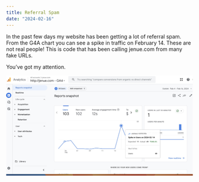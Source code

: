```yaml
---
title: Referral Spam
date: "2024-02-16"
---
```


In the past few days my website has been getting a lot of referral spam. From the G4A chart you can see a spike in traffic on February 14. These are not real people! This is code that has been calling jenue.com from many fake URLs.

You’ve got my attention. 

<img src="/static/img/ga4chart.jpg" width="800">
